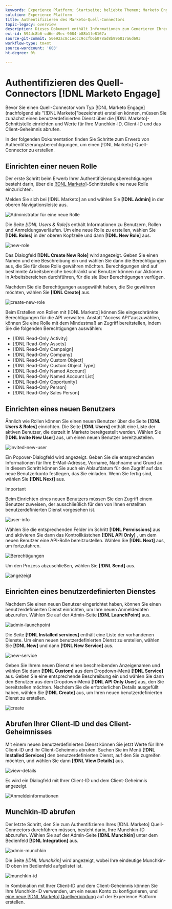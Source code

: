```yaml
---
keywords: Experience Platform; Startseite; beliebte Themen; Marketo Engage; Marketo Interaction; Marketo
solution: Experience Platform
title: Authentifizieren des Marketo-Quell-Connectors
topic-legacy: overview
description: Dieses Dokument enthält Informationen zum Generieren Ihrer Marketo-Authentifizierungsberechtigungen.
exl-id: 594dc8b6-cd6e-49ec-9084-b88b1fe8167a
source-git-commit: 50e92ac8c1eccc9ccfb6b078ad8b996817a6d693
workflow-type: tm+mt
source-wordcount: '603'
ht-degree: 0%

---
```


# Authentifizieren des Quell-Connectors [!DNL Marketo Engage]

Bevor Sie einen Quell-Connector vom Typ [!DNL Marketo Engage] (nachfolgend als &quot;[!DNL Marketo]&quot;bezeichnet) erstellen können, müssen Sie zunächst einen benutzerdefinierten Dienst über die [!DNL Marketo]-Schnittstelle einrichten und Werte für Ihre Munchkin-ID, Client-ID und das Client-Geheimnis abrufen.

In der folgenden Dokumentation finden Sie Schritte zum Erwerb von Authentifizierungsberechtigungen, um einen [!DNL Marketo]-Quell-Connector zu erstellen.

## Einrichten einer neuen Rolle

Der erste Schritt beim Erwerb Ihrer Authentifizierungsberechtigungen besteht darin, über die [[!DNL Marketo]](https://app-sjint.marketo.com/#MM0A1)-Schnittstelle eine neue Rolle einzurichten.

Melden Sie sich bei [!DNL Marketo] an und wählen Sie **[!DNL Admin]** in der oberen Navigationsleiste aus.

![Administrator für eine neue Rolle](../images/marketo/home.png)

Die Seite *[!DNL Users & Role]s* enthält Informationen zu Benutzern, Rollen und Anmeldungsverläufen. Um eine neue Rolle zu erstellen, wählen Sie **[!DNL Roles]** in der oberen Kopfzeile und dann **[!DNL New Role]** aus.

![new-role](../images/marketo/new-role.png)

Das Dialogfeld **[!DNL Create New Role]** wird angezeigt. Geben Sie einen Namen und eine Beschreibung ein und wählen Sie dann die Berechtigungen aus, die Sie für diese Rolle gewähren möchten. Berechtigungen sind auf bestimmte Arbeitsbereiche beschränkt und Benutzer können nur Aktionen in Arbeitsbereichen durchführen, für die sie über Berechtigungen verfügen.

Nachdem Sie die Berechtigungen ausgewählt haben, die Sie gewähren möchten, wählen Sie **[!DNL Create]** aus.

![create-new-role](../images/marketo/create-new-role.png)

Beim Erstellen von Rollen mit [!DNL Marketo] können Sie eingeschränkte Berechtigungen für die API verwalten. Anstatt &quot;Access API&quot;auszuwählen, können Sie eine Rolle mit dem Mindestmaß an Zugriff bereitstellen, indem Sie die folgenden Berechtigungen auswählen:

* [!DNL Read-Only Activity]
* [!DNL Read-Only Assets]
* [!DNL Read-Only Campaign]
* [!DNL Read-Only Company]
* [!DNL Read-Only Custom Object]
* [!DNL Read-Only Custom Object Type]
* [!DNL Read-Only Named Account]
* [!DNL Read-Only Named Account List]
* [!DNL Read-Only Opportunity]
* [!DNL Read-Only Person]
* [!DNL Read-Only Sales Person]

## Einrichten eines neuen Benutzers

Ähnlich wie Rollen können Sie einen neuen Benutzer über die Seite **[!DNL Users & Roles]** einrichten. Die Seite **[!DNL Users]** enthält eine Liste der aktiven Benutzer, die derzeit in Marketo bereitgestellt werden. Wählen Sie **[!DNL Invite New User]** aus, um einen neuen Benutzer bereitzustellen.

![invited-new-user](../images/marketo/invite-new-user.png)

Ein Popover-Dialogfeld wird angezeigt. Geben Sie die entsprechenden Informationen für Ihre E-Mail-Adresse, Vorname, Nachname und Grund an. In diesem Schritt können Sie auch ein Ablaufdatum für den Zugriff auf das neue Benutzerkonto festlegen, das Sie einladen. Wenn Sie fertig sind, wählen Sie **[!DNL Next]** aus.

>[!IMPORTANT]
>
>Beim Einrichten eines neuen Benutzers müssen Sie den Zugriff einem Benutzer zuweisen, der ausschließlich für den von Ihnen erstellten benutzerdefinierten Dienst vorgesehen ist.

![user-info](../images/marketo/new-user-info.png)

Wählen Sie die entsprechenden Felder im Schritt **[!DNL Permissions]** aus und aktivieren Sie dann das Kontrollkästchen **[!DNL API Only]** , um dem neuen Benutzer eine API-Rolle bereitzustellen. Wählen Sie **[!DNL Next]** aus, um fortzufahren.

![Berechtigungen](../images/marketo/permissions.png)

Um den Prozess abzuschließen, wählen Sie **[!DNL Send]** aus.

![angezeigt](../images/marketo/message.png)

## Einrichten eines benutzerdefinierten Dienstes

Nachdem Sie einen neuen Benutzer eingerichtet haben, können Sie einen benutzerdefinierten Dienst einrichten, um Ihre neuen Anmeldedaten abzurufen. Wählen Sie auf der Admin-Seite **[!DNL LaunchPoint]** aus.

![admin-launchpoint](../images/marketo/admin-launchpoint.png)

Die Seite **[!DNL Installed services]** enthält eine Liste der vorhandenen Dienste. Um einen neuen benutzerdefinierten Dienst zu erstellen, wählen Sie **[!DNL New]** und dann **[!DNL New Service]** aus.

![new-service](../images/marketo/new-service.png)

Geben Sie Ihrem neuen Dienst einen beschreibenden Anzeigenamen und wählen Sie dann **[!DNL Custom]** aus dem Dropdown-Menü **[!DNL Service]** aus. Geben Sie eine entsprechende Beschreibung ein und wählen Sie dann den Benutzer aus dem Dropdown-Menü **[!DNL API Only User]** aus, den Sie bereitstellen möchten. Nachdem Sie die erforderlichen Details ausgefüllt haben, wählen Sie **[!DNL Create]** aus, um Ihren neuen benutzerdefinierten Dienst zu erstellen.

![create](../images/marketo/create.png)

## Abrufen Ihrer Client-ID und des Client-Geheimnisses

Mit einem neuen benutzerdefinierten Dienst können Sie jetzt Werte für Ihre Client-ID und Ihr Client-Geheimnis abrufen. Suchen Sie im Menü **[!DNL Installed Services]** den benutzerdefinierten Dienst, auf den Sie zugreifen möchten, und wählen Sie dann **[!DNL View Details]** aus.

![view-details](../images/marketo/view-details.png)

Es wird ein Dialogfeld mit Ihrer Client-ID und dem Client-Geheimnis angezeigt.

![Anmeldeinformationen](../images/marketo/credentials.png)

## Munchkin-ID abrufen

Der letzte Schritt, den Sie zum Authentifizieren Ihres [!DNL Marketo] Quell-Connectors durchführen müssen, besteht darin, Ihre Munchkin-ID abzurufen. Wählen Sie auf der Admin-Seite **[!DNL Munchkin]** unter dem Bedienfeld **[!DNL Integration]** aus.

![admin-munchkin](../images/marketo/admin-munchkin.png)

Die Seite *[!DNL Munchkin]* wird angezeigt, wobei Ihre eindeutige Munchkin-ID oben im Bedienfeld aufgelistet ist.

![munchkin-id](../images/marketo/munchkin-id.png)

In Kombination mit Ihrer Client-ID und dem Client-Geheimnis können Sie Ihre Munchkin-ID verwenden, um ein neues Konto zu konfigurieren, und [eine neue [!DNL Marketo] Quellverbindung](../../../tutorials/ui/create/adobe-applications/marketo.md) auf der Experience Platform erstellen.
